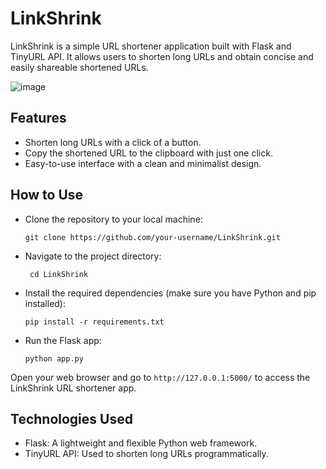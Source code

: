 # LinkShrink
LinkShrink is a simple URL shortener application built with Flask and TinyURL API. It allows users to shorten long URLs and obtain concise and easily shareable shortened URLs.

![image](https://github.com/SarumathyPrabakaran/LinkShrink/assets/95531351/de6e0cdc-f655-4d4f-b797-334cf71aa882)



## Features
* Shorten long URLs with a click of a button.
* Copy the shortened URL to the clipboard with just one click.
* Easy-to-use interface with a clean and minimalist design.

## How to Use

* Clone the repository to your local machine:

      git clone https://github.com/your-username/LinkShrink.git


* Navigate to the project directory:

       cd LinkShrink

* Install the required dependencies (make sure you have Python and pip installed):

      pip install -r requirements.txt

* Run the Flask app:

      python app.py

Open your web browser and go to ```http://127.0.0.1:5000/``` to access the LinkShrink URL shortener app.

## Technologies Used
* Flask: A lightweight and flexible Python web framework.
* TinyURL API: Used to shorten long URLs programmatically.
